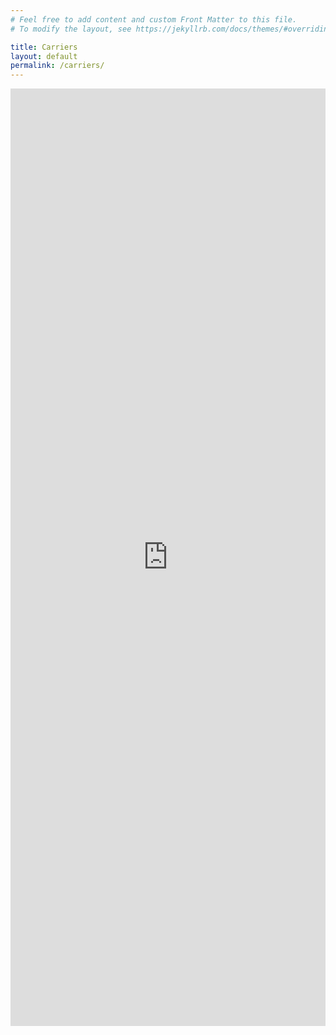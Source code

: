 ```yaml
---
# Feel free to add content and custom Front Matter to this file.
# To modify the layout, see https://jekyllrb.com/docs/themes/#overriding-theme-defaults

title: Carriers
layout: default
permalink: /carriers/
---
```


<div class="embed-wrapper">
  <div id="myturn-embed-frame">
    <iframe src="https://fodslings.myturn.com/library?embed=true" width="100%" scrolling="no" height="1500" style="border:0;"></iframe>
  </div>
  <script id="myturn-embed-script" src="https://fodslings.myturn.com/library/assets/ui/myturn-embed/myturn-embed.js"></script>
</div>
